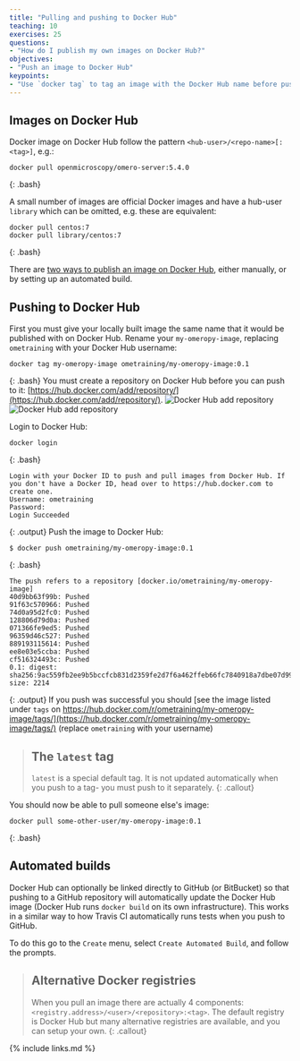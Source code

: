 ```yaml
---
title: "Pulling and pushing to Docker Hub"
teaching: 10
exercises: 25
questions:
- "How do I publish my own images on Docker Hub?"
objectives:
- "Push an image to Docker Hub"
keypoints:
- "Use `docker tag` to tag an image with the Docker Hub name before pushing with `docker push`"
---
```


## Images on Docker Hub

Docker image on Docker Hub follow the pattern `<hub-user>/<repo-name>[:<tag>]`, e.g.:
~~~
docker pull openmicroscopy/omero-server:5.4.0
~~~
{: .bash}

A small number of images are official Docker images and have a hub-user `library` which can be omitted, e.g. these are equivalent:
~~~
docker pull centos:7
docker pull library/centos:7
~~~
{: .bash}

There are [two ways to publish an image on Docker Hub](https://docs.docker.com/docker-hub/repos/), either manually, or by setting up an automated build.

## Pushing to Docker Hub

First you must give your locally built image the same name that it would be published with on Docker Hub. Rename your `my-omeropy-image`, replacing `ometraining` with your Docker Hub username:
~~~
docker tag my-omeropy-image ometraining/my-omeropy-image:0.1
~~~
{: .bash}
You must create a repository on Docker Hub before you can push to it: [https://hub.docker.com/add/repository/](https://hub.docker.com/add/repository/).
<img alt="Docker Hub add repository" src="{{ page.root }}/fig/docker-hub-add-repository.png" />
<img alt="Docker Hub add repository" src="{{ page.root }}/fig/docker-hub-repository-added.png" />

Login to Docker Hub:
~~~
docker login
~~~
{: .bash}
~~~
Login with your Docker ID to push and pull images from Docker Hub. If you don't have a Docker ID, head over to https://hub.docker.com to create one.
Username: ometraining
Password:
Login Succeeded
~~~
{: .output}
Push the image to Docker Hub:
~~~
$ docker push ometraining/my-omeropy-image:0.1
~~~
{: .bash}
~~~
The push refers to a repository [docker.io/ometraining/my-omeropy-image]
40d9bb63f99b: Pushed
91f63c570966: Pushed
74d0a95d2fc0: Pushed
128806d79d0a: Pushed
071366fe9ed5: Pushed
96359d46c527: Pushed
889193115614: Pushed
ee8e03e5ccba: Pushed
cf516324493c: Pushed
0.1: digest: sha256:9ac559fb2ee9b5bccfcb831d2359fe2d7f6a462ffeb66fc7840918a7dbe07d99 size: 2214
~~~
{: .output}
If you push was successful you should [see the image listed under `tags` on https://hub.docker.com/r/ometraining/my-omeropy-image/tags/](https://hub.docker.com/r/ometraining/my-omeropy-image/tags/) (replace `ometraining` with your username)

> ## The `latest` tag
>
> `latest` is a special default tag.
> It is not updated automatically when you push to a tag- you must push to it separately.
{: .callout}

You should now be able to pull someone else's image:
~~~
docker pull some-other-user/my-omeropy-image:0.1
~~~
{: .bash}


## Automated builds

Docker Hub can optionally be linked directly to GitHub (or BitBucket) so that pushing to a GitHub repository will automatically update the Docker Hub image (Docker Hub runs `docker build` on its own infrastructure).
This works in a similar way to how Travis CI automatically runs tests when you push to GitHub.

To do this go to the `Create` menu, select `Create Automated Build`, and follow the prompts.


> ## Alternative Docker registries
>
> When you pull an image there are actually 4 components: `<registry.address>/<user>/<repository>:<tag>`.
> The default registry is Docker Hub but many alternative registries are available, and you can setup your own.
{: .callout}

{% include links.md %}
